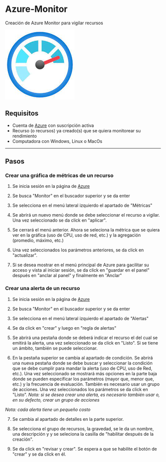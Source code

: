 # Azure-Monitor
Creación de Azure Monitor para vigilar recursos

![Logo de Azure Monitor](https://github.com/AlanAlvaradoR/Azure-Monitor/blob/main/imagenes/monitor.jpg)

## Requisitos

- Cuenta de [Azure](https://portal.azure.com/) con suscripción activa
- Recurso (o recursos) ya creado(s) que se quiera monitorear su rendimiento
- Computadora con Windows, Linux o MacOs

---------------------------------------------------------

## Pasos

### Crear una gráfica de métricas de un recurso ###

1. Se inicia sesión en la página de [Azure](https://portal.azure.com/)

2. Se busca "Monitor" en el buscador superior y se da enter

3.  Se selecciona en el menú lateral izquierdo el apartado de "Métricas"

4. Se abrirá un nuevo menú donde se debe seleccionar el recurso a vigilar. Una vez seleccionado se da click en "aplicar".

5. Se cerrará el menú anterior. Ahora se seleciona la métrica que se quiera ver en la gráfica (uso de CPU, uso de red, etc.) y la agregación (promedio, máximo, etc.)

6. Una vez seleccionados los parámetros anteriores, se da click en "actualizar".

7. Si se desea mostrar en el menú principal de Azure para gacilitar su acceso y vista al iniciar sesión, se da click en "guardar en el panel" después en "anclar al panel" y finalmente en "Anclar"

### Crear una alerta de un recurso ###

1. Se inicia sesión en la página de [Azure](https://portal.azure.com/)

2. Se busca "Monitor" en el buscador superior y se da enter

3.  Se selecciona en el menú lateral izquierdo el apartado de "Alertas"

4. Se da click en "crear" y luego en "regla de alertas"

5. Se abrirá una pestaña donde se deberá indicar el recurso el del cual se emitirá la alerta, una vez seleccionado se da click en "Listo". Si se tiene un ámbito, también se puede seleccionar.

6. En la pestaña superior se cambia al apartado de condición. Se abrirá una nueva pestaña donde se debe buscar y seleccionar la condición que se debe cumplir para mandar la alerta (uso de CPU, uso de Red, etc.). Una vez seleccionado se mostrará más opciones en la parte baja donde se pueden especificar los parámetros (mayor que, menor que, etc.) y la frecuencia de evaluación. También es necesario usar un grupo de acciones. Una vez seleccionados los parámetros se da click en "Listo".
*Nota: si se desea crear una alerta, es necesario también usar o, en su defecto, crear un grupo de acciones*

*Nota: cada alerta tiene un pequeño costo*

7. Se cambia al apartado de detalles en la parte superior.

8. Se selecciona el grupo de recursos, la gravedad, se le da un nombre, una descripción y y se seleciona la casilla de "habilitar después de la creación".

9. Se da click en "revisar y crear". Se espera a que se habilite el botón de "crear" y se da click en él.

